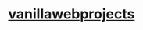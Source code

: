 # [vanillawebprojects](https://github.com/bradtraversy/vanillawebprojects/tree/master/form-validator)
